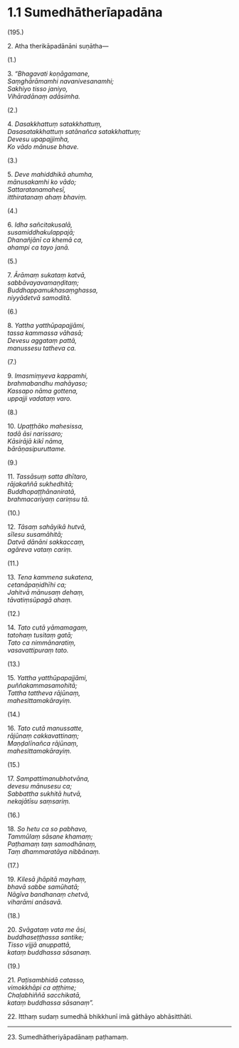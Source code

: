 

# 1.1 Sumedhātherīapadāna



(195.)

2\. Atha therikāpadānāni suṇātha—

(1.)

3\. _“Bhagavati koṇāgamane,_  
_Saṃghārāmamhi navanivesanamhi;_  
_Sakhiyo tisso janiyo,_  
_Vihāradānaṃ adāsimha._  


(2.)

4\. _Dasakkhattuṃ satakkhattuṃ,_  
_Dasasatakkhattuṃ satānañca satakkhattuṃ;_  
_Devesu upapajjimha,_  
_Ko vādo mānuse bhave._  


(3.)

5\. _Deve mahiddhikā ahumha,_  
_mānusakamhi ko vādo;_  
_Sattaratanamahesī,_  
_itthiratanaṃ ahaṃ bhaviṃ._  


(4.)

6\. _Idha sañcitakusalā,_  
_susamiddhakulappajā;_  
_Dhanañjānī ca khemā ca,_  
_ahampi ca tayo janā._  


(5.)

7\. _Ārāmaṃ sukataṃ katvā,_  
_sabbāvayavamaṇḍitaṃ;_  
_Buddhappamukhasaṃghassa,_  
_niyyādetvā samoditā._  


(6.)

8\. _Yattha yatthūpapajjāmi,_  
_tassa kammassa vāhasā;_  
_Devesu aggataṃ pattā,_  
_manussesu tatheva ca._  


(7.)

9\. _Imasmiṃyeva kappamhi,_  
_brahmabandhu mahāyaso;_  
_Kassapo nāma gottena,_  
_uppajji vadataṃ varo._  


(8.)

10\. _Upaṭṭhāko mahesissa,_  
_tadā āsi narissaro;_  
_Kāsirājā kikī nāma,_  
_bārāṇasipuruttame._  


(9.)

11\. _Tassāsuṃ satta dhītaro,_  
_rājakaññā sukhedhitā;_  
_Buddhopaṭṭhānaniratā,_  
_brahmacariyaṃ cariṃsu tā._  


(10.)

12\. _Tāsaṃ sahāyikā hutvā,_  
_sīlesu susamāhitā;_  
_Datvā dānāni sakkaccaṃ,_  
_agāreva vataṃ cariṃ._  


(11.)

13\. _Tena kammena sukatena,_  
_cetanāpaṇidhīhi ca;_  
_Jahitvā mānusaṃ dehaṃ,_  
_tāvatiṃsūpagā ahaṃ._  


(12.)

14\. _Tato cutā yāmamagaṃ,_  
_tatohaṃ tusitaṃ gatā;_  
_Tato ca nimmānaratiṃ,_  
_vasavattipuraṃ tato._  


(13.)

15\. _Yattha yatthūpapajjāmi,_  
_puññakammasamohitā;_  
_Tattha tattheva rājūnaṃ,_  
_mahesittamakārayiṃ._  


(14.)

16\. _Tato cutā manussatte,_  
_rājūnaṃ cakkavattinaṃ;_  
_Maṇḍalīnañca rājūnaṃ,_  
_mahesittamakārayiṃ._  


(15.)

17\. _Sampattimanubhotvāna,_  
_devesu mānusesu ca;_  
_Sabbattha sukhitā hutvā,_  
_nekajātīsu saṃsariṃ._  


(16.)

18\. _So hetu ca so pabhavo,_  
_Tammūlaṃ sāsane khamaṃ;_  
_Paṭhamaṃ taṃ samodhānaṃ,_  
_Taṃ dhammaratāya nibbānaṃ._  


(17.)

19\. _Kilesā jhāpitā mayhaṃ,_  
_bhavā sabbe samūhatā;_  
_Nāgīva bandhanaṃ chetvā,_  
_viharāmi anāsavā._  


(18.)

20\. _Svāgataṃ vata me āsi,_  
_buddhaseṭṭhassa santike;_  
_Tisso vijjā anuppattā,_  
_kataṃ buddhassa sāsanaṃ._  


(19.)

21\. _Paṭisambhidā catasso,_  
_vimokkhāpi ca aṭṭhime;_  
_Chaḷabhiññā sacchikatā,_  
_kataṃ buddhassa sāsanaṃ”._  


22\. Itthaṃ sudaṃ sumedhā bhikkhunī imā gāthāyo abhāsitthāti.

---

23\. Sumedhātheriyāpadānaṃ paṭhamaṃ.





